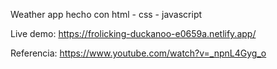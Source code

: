 Weather app hecho con html - css - javascript

Live demo: https://frolicking-duckanoo-e0659a.netlify.app/

Referencia: https://www.youtube.com/watch?v=_npnL4Gyg_o